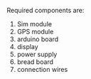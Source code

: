 Required components are:
1. Sim module
2. GPS module
3. arduino board
4. display
5. power supply
6. bread board
7. connection wires
